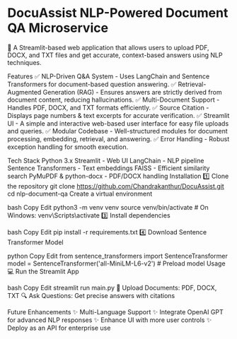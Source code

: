 # DocuAssist NLP-Powered Document QA Microservice
🚀 A Streamlit-based web application that allows users to upload PDF, DOCX, and TXT files and get accurate, context-based answers using NLP techniques.

Features
✅ NLP-Driven Q&A System - Uses LangChain and Sentence Transformers for document-based question answering.
✅ Retrieval-Augmented Generation (RAG) - Ensures answers are strictly derived from document content, reducing hallucinations.
✅ Multi-Document Support - Handles PDF, DOCX, and TXT formats efficiently.
✅ Source Citation - Displays page numbers & text excerpts for accurate verification.
✅ Streamlit UI - A simple and interactive web-based user interface for easy file uploads and queries.
✅ Modular Codebase - Well-structured modules for document processing, embedding, retrieval, and answering.
✅ Error Handling - Robust exception handling for smooth execution.

Tech Stack
Python 3.x
Streamlit - Web UI
LangChain - NLP pipeline
Sentence Transformers - Text embeddings
FAISS - Efficient similarity search
PyMuPDF & python-docx - PDF/DOCX handling
Installation
1️⃣ Clone the repository
git clone https://github.com/Chandrakanthur/DocuAssist.git
cd nlp-document-qa
 Create a virtual environment

bash
Copy
Edit
python3 -m venv venv
source venv/bin/activate   # On Windows: venv\Scripts\activate
3️⃣ Install dependencies

bash
Copy
Edit
pip install -r requirements.txt
4️⃣ Download Sentence Transformer Model

python
Copy
Edit
from sentence_transformers import SentenceTransformer
model = SentenceTransformer('all-MiniLM-L6-v2')  # Preload model
Usage
💻 Run the Streamlit App

bash
Copy
Edit
streamlit run main.py
📂 Upload Documents: PDF, DOCX, TXT
🔍 Ask Questions: Get precise answers with citations

Future Enhancements
✨ Multi-Language Support
✨ Integrate OpenAI GPT for advanced NLP responses
✨ Enhance UI with more user controls
✨ Deploy as an API for enterprise use
